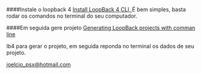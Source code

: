 ####Instale o loopback 4
<a href="https://loopback.io/doc/en/lb4/Getting-started.html">
Install LoopBack 4 CLI, 
</a>
É bem simples, basta rodar os comandos no terminal do seu computador.

####Em seguida gere projeto
<a href="https://loopback.io/doc/en/lb4/Command-line-interface.html">
Generating LoopBack projects with comman line</a>

<p>lb4 para gerar o projeto, em seguida reponda no terminal os dados de seu projeto.</p>


<a href="mailto:joelcio_psx@hotmail.com">joelcio_psx@hotmail.com</a>
